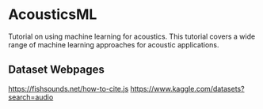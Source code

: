 # AcousticsML
Tutorial on using machine learning for acoustics. This tutorial covers a wide range of machine learning approaches for acoustic applications.


## Dataset Webpages
https://fishsounds.net/how-to-cite.js
https://www.kaggle.com/datasets?search=audio
